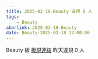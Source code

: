```yaml
---
title: 2025-02-18-Beauty 違規 0 人
tags:
    - Beauty
abbrlink: 2025-02-18-Beauty
date: Beauty-2025-02-18 12:00:00
---
```

Beauty 板 [板規連結](https://www.ptt.cc/bbs/Beauty/M.1630069980.A.84B.html)
昨天違規 0 人
